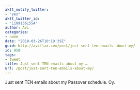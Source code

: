 ```yaml
---
aktt_notify_twitter:
- "yes"
aktt_twitter_id:
- "11091361554"
author: Avi
categories:
- none
date: "2010-03-26T10:19:39Z"
guid: http://aviflax.com/post/just-sent-ten-emails-about-my/
id: 950
tags:
- tweet
title: Just sent TEN emails about my …
url: /post/just-sent-ten-emails-about-my/
---
```

Just sent TEN emails about my Passover schedule. Oy.